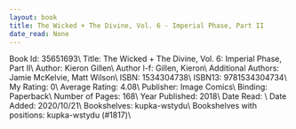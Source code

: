 ```yaml
---
layout: book
title: The Wicked + The Divine, Vol. 6 - Imperial Phase, Part II
date_read: None
---
```


Book Id: 35651693\ 
Title: The Wicked + The Divine, Vol. 6: Imperial Phase, Part II\ 
Author: Kieron Gillen\ 
Author l-f: Gillen, Kieron\ 
Additional Authors: Jamie McKelvie, Matt Wilson\ 
ISBN: 1534304738\ 
ISBN13: 9781534304734\ 
My Rating: 0\ 
Average Rating: 4.08\ 
Publisher: Image Comics\ 
Binding: Paperback\ 
Number of Pages: 168\ 
Year Published: 2018\ 
Date Read: \ 
Date Added: 2020/10/21\ 
Bookshelves: kupka-wstydu\ 
Bookshelves with positions: kupka-wstydu (#1817)\ 


